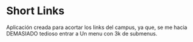 # Short Links

Aplicación creada para acortar los links del campus, ya que, se me hacia DEMASIADO tedioso entrar a Un menu con 3k de submenus.
